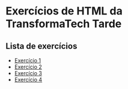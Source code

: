# Exercícios de HTML da TransformaTech Tarde

## Lista de exercícios

- [Exercício 1](exercicio/exercicio001.html)
- [Exercício 2](exercicio/exercicio002.html)
- [Exercício 3](exercicio/exercicio003.html)
- [Exercício 4](exercicio/exercicio004.html)

